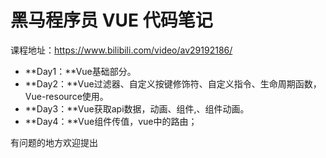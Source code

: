 # 黑马程序员 VUE 代码笔记

课程地址：https://www.bilibili.com/video/av29192186/

- **Day1：**Vue基础部分。
- **Day2：**Vue过滤器、自定义按键修饰符、自定义指令、生命周期函数，Vue-resource使用。
- **Day3：**Vue获取api数据，动画、组件,、组件动画。
- **Day4：**Vue组件传值，vue中的路由；

有问题的地方欢迎提出